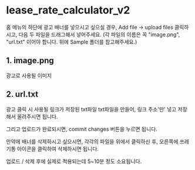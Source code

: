 # lease_rate_calculator_v2

홈 메뉴의 하단에 광고 배너를 넣으시고 싶으실 경우, 
Add file -> upload files 클릭하시고, 다음 두 파일을 드래그해서 넣어주세요. (각 파일의 이름은 꼭 "image.png", "url.txt" 이어야 합니다. 위에 Sample 폴더를 참고해주세요.)

## 1. image.png
광고로 사용될 이미지
## 2. url.txt
광고 클릭 시 사용될 링크가 저장된 txt파일
txt파일을 만들어, 링크 주소'만' 넣고 저장해서 올려주시면 됩니다.

그리고 업로드가 완료되시면, commit changes 버튼을 누르면 됩니다.

만약에 배너를 삭제하시고 싶으시면, 각각의 파일을 위에서 클릭하신 후, 오른쪽에 쓰레기통 아이콘을 클릭하여 삭제하시면 됩니다.

업로드 / 삭제 후에 실제로 적용되는데 5~10분 정도 소요됩니다.
